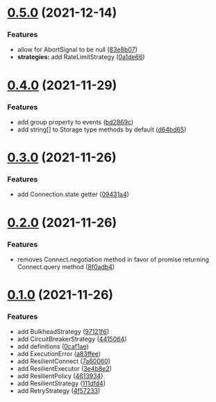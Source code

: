 # [0.5.0](https://github.com/rafamel/resilient-strategies/compare/v0.4.0...v0.5.0) (2021-12-14)


### Features

* allow for AbortSignal to be null ([83e8b07](https://github.com/rafamel/resilient-strategies/commit/83e8b07b2f7bdaf6495cd22bc35f848323b40806))
* **strategies:** add RateLimitStrategy ([0a1de66](https://github.com/rafamel/resilient-strategies/commit/0a1de66c7b43cf70d01151968db7fa02bb7e8ba9))



# [0.4.0](https://github.com/rafamel/resilient-strategies/compare/v0.3.0...v0.4.0) (2021-11-29)


### Features

* add group property to events ([bd2869c](https://github.com/rafamel/resilient-strategies/commit/bd2869c481c54ac0f2e3c72cc57d28c09373bd85))
* add string[] to Storage type methods by default ([d64bd65](https://github.com/rafamel/resilient-strategies/commit/d64bd65aed4a6c603e71b9df2906d78e74649392))



# [0.3.0](https://github.com/rafamel/resilient-strategies/compare/v0.2.0...v0.3.0) (2021-11-26)


### Features

* add Connection.state getter ([09431a4](https://github.com/rafamel/resilient-strategies/commit/09431a4222c3398d1bb4a3f03f25cee20231e456))



# [0.2.0](https://github.com/rafamel/resilient-strategies/compare/v0.1.0...v0.2.0) (2021-11-26)


### Features

* removes Connect.negotiation method in favor of promise returning Connect.query method ([8f0adb4](https://github.com/rafamel/resilient-strategies/commit/8f0adb40cfc98bad730894af0221f9869c4bba66))



# [0.1.0](https://github.com/rafamel/resilient-strategies/compare/0caf1aeb0ab0bd2d2ebe482b1238239e2d23ebe7...v0.1.0) (2021-11-26)


### Features

* add BulkheadStrategy ([97121f6](https://github.com/rafamel/resilient-strategies/commit/97121f6116bc8de2ae366e7456b42896a87bd3a0))
* add CircuitBreakerStrategy ([4415064](https://github.com/rafamel/resilient-strategies/commit/4415064afa9ec48bbb38b164690efe0afe56a4fe))
* add definitions ([0caf1ae](https://github.com/rafamel/resilient-strategies/commit/0caf1aeb0ab0bd2d2ebe482b1238239e2d23ebe7))
* add ExecutionError ([a83ffee](https://github.com/rafamel/resilient-strategies/commit/a83ffeebec9148c475050658426721c966315d3a))
* add ResilientConnect ([7a60060](https://github.com/rafamel/resilient-strategies/commit/7a60060b22ba911dbd8fe5a509d1ff0ba8a946aa))
* add ResilientExecutor ([3e4b8e2](https://github.com/rafamel/resilient-strategies/commit/3e4b8e24df64cf6be4048523c7453cd8a744a28c))
* add ResilientPolicy ([4613934](https://github.com/rafamel/resilient-strategies/commit/4613934db97bd3c24f92d1ff8f980ae4d08897b6))
* add ResilientStrategy ([111dfd4](https://github.com/rafamel/resilient-strategies/commit/111dfd4cb1b11f885bce235445ddad9e65cde945))
* add RetryStrategy ([4f57233](https://github.com/rafamel/resilient-strategies/commit/4f572336ae6ce3773aca28b3625aeb5ec28acc18))



